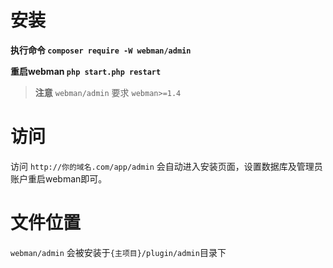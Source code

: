 # 安装

**执行命令 `composer require -W webman/admin`**

**重启webman `php start.php restart`**


> **注意**
> `webman/admin` 要求 `webman>=1.4`


# 访问
访问 `http://你的域名.com/app/admin` 会自动进入安装页面，设置数据库及管理员账户重启webman即可。

# 文件位置
`webman/admin` 会被安装于`{主项目}/plugin/admin`目录下

